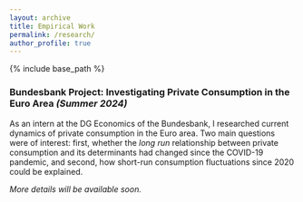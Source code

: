 ```yaml
---
layout: archive
title: Empirical Work
permalink: /research/
author_profile: true
---
```


{% include base_path %}

### Bundesbank Project: Investigating Private Consumption in the Euro Area *(Summer 2024)*
As an intern at the DG Economics of the Bundesbank, I researched current dynamics of private consumption in the Euro area. Two main questions were of interest: first, whether the *long run* relationship between private consumption and its determinants had changed since the COVID-19 pandemic, and second, how short-run consumption fluctuations since 2020 could be explained. 

*More details will be available soon.*




